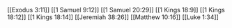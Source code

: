 [[Exodus 3:11]]
[[1 Samuel 9:12]]
[[1 Samuel 20:29]]
[[1 Kings 18:9]]
[[1 Kings 18:12]]
[[1 Kings 18:14]]
[[Jeremiah 38:26]]
[[Matthew 10:16]]
[[Luke 1:34]]
